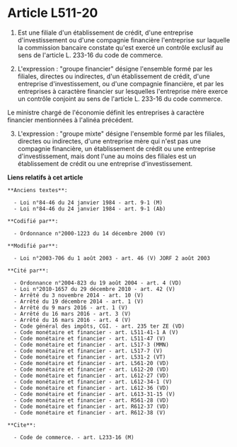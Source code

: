 # Article L511-20

1. Est une filiale d'un établissement de crédit, d'une entreprise d'investissement ou d'une compagnie financière l'entreprise
sur laquelle la commission bancaire constate qu'est exercé un contrôle exclusif au sens de l'article L. 233-16 du code de
commerce.

2. L'expression : "groupe financier" désigne l'ensemble formé par les filiales, directes ou indirectes, d'un établissement de
crédit, d'une entreprise d'investissement, ou d'une compagnie financière, et par les entreprises à caractère financier sur
lesquelles l'entreprise mère exerce un contrôle conjoint au sens de l'article L. 233-16 du code commerce.

Le ministre chargé de l'économie définit les entreprises à caractère financier mentionnées à l'alinéa précédent.

3. L'expression : "groupe mixte" désigne l'ensemble formé par les filiales, directes ou indirectes, d'une entreprise mère qui
n'est pas une compagnie financière, un établissement de crédit ou une entreprise d'investissement, mais dont l'une au moins
des filiales est un établissement de crédit ou une entreprise d'investissement.

**Liens relatifs à cet article**

	**Anciens textes**:

	  - Loi n°84-46 du 24 janvier 1984 - art. 9-1 (M)
	  - Loi n°84-46 du 24 janvier 1984 - art. 9-1 (Ab)

	**Codifié par**:

	  - Ordonnance n°2000-1223 du 14 décembre 2000 (V)

	**Modifié par**:

	  - Loi n°2003-706 du 1 août 2003 - art. 46 (V) JORF 2 août 2003

	**Cité par**:

	  - Ordonnance n°2004-823 du 19 août 2004 - art. 4 (VD)
	  - Loi n°2010-1657 du 29 décembre 2010 - art. 42 (V)
	  - Arrêté du 3 novembre 2014 - art. 10 (V)
	  - Arrêté du 19 décembre 2014 - art. 1 (V)
	  - Arrêté du 9 mars 2016 - art. 1 (V)
	  - Arrêté du 16 mars 2016 - art. 3 (V)
	  - Arrêté du 16 mars 2016 - art. 4 (V)
	  - Code général des impôts, CGI. - art. 235 ter ZE (VD)
	  - Code monétaire et financier - art. L511-41-1 A (V)
	  - Code monétaire et financier - art. L511-47 (V)
	  - Code monétaire et financier - art. L517-3 (MMN)
	  - Code monétaire et financier - art. L517-7 (V)
	  - Code monétaire et financier - art. L531-2 (VT)
	  - Code monétaire et financier - art. L561-20 (VD)
	  - Code monétaire et financier - art. L612-20 (VD)
	  - Code monétaire et financier - art. L612-27 (VD)
	  - Code monétaire et financier - art. L612-34-1 (V)
	  - Code monétaire et financier - art. L612-36 (VD)
	  - Code monétaire et financier - art. L613-31-15 (V)
	  - Code monétaire et financier - art. R561-28 (VD)
	  - Code monétaire et financier - art. R612-37 (VD)
	  - Code monétaire et financier - art. R612-38 (V)

	**Cite**:

	  - Code de commerce. - art. L233-16 (M)
